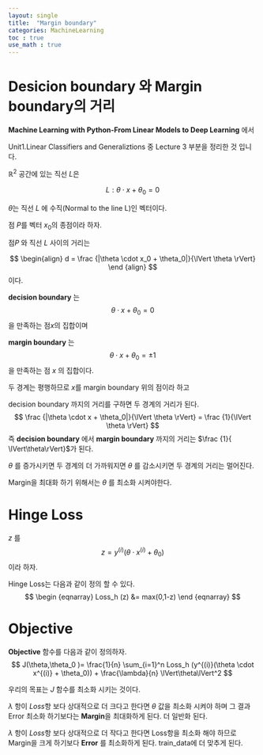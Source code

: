 ```yaml
---
layout: single
title:  "Margin boundary"
categories: MachineLearning
toc : true
use_math : true
---
```




# Desicion boundary 와 Margin boundary의 거리

**Machine Learning with Python-From Linear Models to Deep Learning** 에서 

Unit1.Linear Classifiers and Generaliztions 중 Lecture 3 부분을 정리한 것 입니다.





$\mathbb R^2$ 공간에 있는 직선 $L$은


$$
L:\theta \cdot x + \theta_0 = 0
$$


$\theta$는 직선 $L$ 에 수직(Normal to the line L)인 벡터이다. 

점 $P$를 벡터 $x_0$의 종점이라 하자. 



점$P$ 와 직선 $L$ 사이의 거리는 


$$
\begin{align}
d = \frac {|\theta \cdot x_0 + \theta_0|}{\lVert \theta \rVert}
\end {align}
$$
이다.





**decision boundary**  는
$$
\theta \cdot x + \theta_0 = 0
$$
을 만족하는 점$x$의 집합이며

**margin boundary** 는 
$$
\theta \cdot x + \theta_0 = \pm 1
$$
을 만족하는 점 $x$ 의 집합이다.



두 경계는 평행하므로 $x$를 margin boundary 위의 점이라 하고

decision boundary 까지의 거리를 구하면  두 경계의 거리가 된다.
$$
\frac {|\theta \cdot x + \theta_0|}{\lVert \theta \rVert} = \frac {1}{\lVert \theta \rVert}
$$
즉 **decision boundary** 에서 **margin boundary** 까지의 거리는 $\frac {1}{ \lVert\theta\rVert}$가 된다. 



$\theta$ 를 증가시키면 두 경계의 더 가까워지면 $\theta$ 를 감소시키면 두 경계의 거리는 멀어진다.



Margin을 최대화 하기 위해서는 $\theta$ 를 최소화 시켜야한다.



# Hinge Loss



$z$ 를 
$$
z = y^{(i)}(\theta \cdot x^{(i)} + \theta_0)
$$
이라 하자.

Hinge Loss는 다음과 같이 정의 할 수 있다.
$$
\begin {eqnarray}
Loss_h (z) &= max(0,1-z)
\end {eqnarray}
$$






# Objective 



**Objective** 함수를 다음과 같이 정의하자.
$$
J(\theta,\theta_0 )= \frac{1}{n} \sum_{i=1}^n Loss_h (y^{(i)}(\theta \cdot x^{(i)} + \theta_0)) + \frac{\lambda}{n} \lVert\theta\lVert^2
$$


우리의 목표는 $J$ 함수를 최소화 시키는 것이다.

$\lambda$ 항이 $Loss$항 보다 상대적으로 더 크다고 한다면 $\theta$ 값을 최소화 시켜야 하며 그 결과 Error 최소화 하기보다는  **Margin**을 최대화하게 된다. 더 일반화 된다.

$\lambda$ 항이 $Loss$항 보다 상대적으로 더 작다고 한다면 Loss항을 최소화 해야 하므로 Margin을 크게 하기보다 **Error** 를 최소화하게 된다. train_data에 더 맞추게 된다. 









